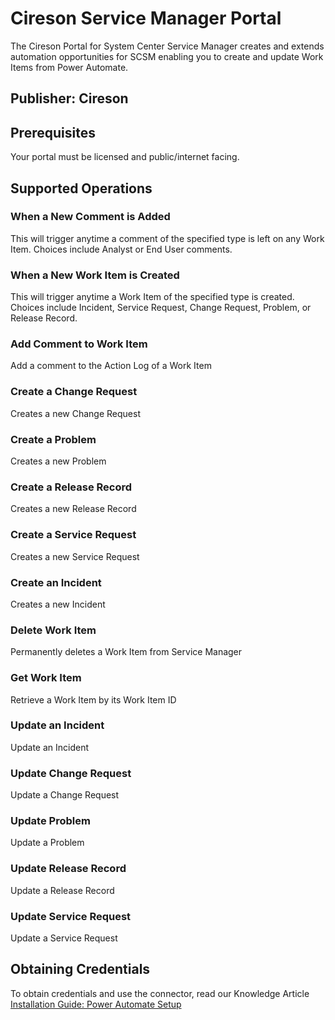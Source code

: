 # Cireson Service Manager Portal
The Cireson Portal for System Center Service Manager creates and extends automation opportunities for SCSM enabling you to create and update Work Items from Power Automate.

## Publisher: Cireson

## Prerequisites
Your portal must be licensed and public/internet facing.

## Supported Operations

### When a New Comment is Added
This will trigger anytime a comment of the specified type is left on any Work Item. Choices include Analyst or End User comments.

### When a New Work Item is Created
This will trigger anytime a Work Item of the specified type is created. Choices include Incident, Service Request, Change Request, Problem, or Release Record.

### Add Comment to Work Item

Add a comment to the Action Log of a Work Item

### Create a Change Request

Creates a new Change Request

### Create a Problem

Creates a new Problem

### Create a Release Record

Creates a new Release Record

### Create a Service Request

Creates a new Service Request

### Create an Incident

Creates a new Incident

### Delete Work Item

Permanently deletes a Work Item from Service Manager

### Get Work Item

Retrieve a Work Item by its Work Item ID

### Update an Incident

Update an Incident

### Update Change Request

Update a Change Request

### Update Problem

Update a Problem

### Update Release Record

Update a Release Record

### Update Service Request

Update a Service Request


## Obtaining Credentials
To obtain credentials and use the connector, read our Knowledge Article [Installation Guide: Power Automate Setup](https://kb.cireson.com/article/installation-guide-power-automate-setup/2622)